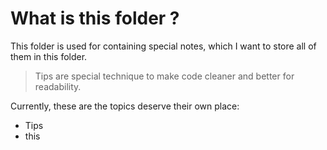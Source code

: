 # What is this folder ?
This folder is used for containing special notes, which I want to store all of them in this folder.

> Tips are special technique to make code cleaner and better for readability.

Currently, these are the topics deserve their own place:
- Tips
- this